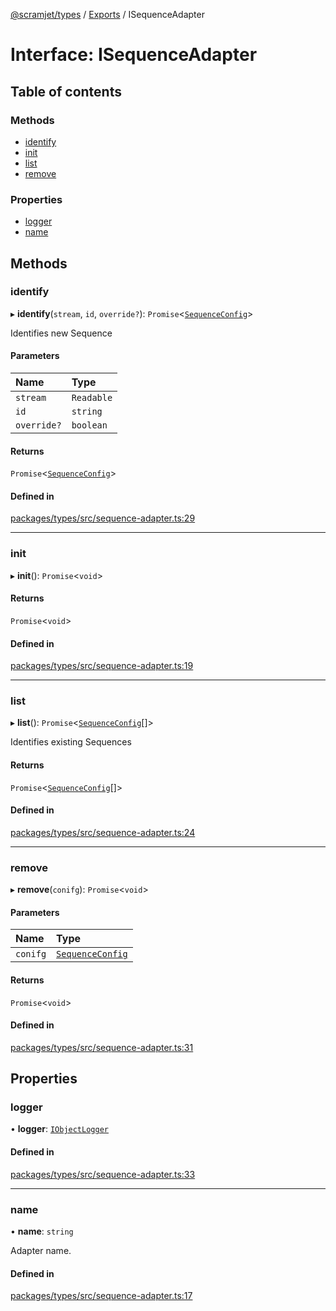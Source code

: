 [@scramjet/types](../README.md) / [Exports](../modules.md) / ISequenceAdapter

# Interface: ISequenceAdapter

## Table of contents

### Methods

- [identify](ISequenceAdapter.md#identify)
- [init](ISequenceAdapter.md#init)
- [list](ISequenceAdapter.md#list)
- [remove](ISequenceAdapter.md#remove)

### Properties

- [logger](ISequenceAdapter.md#logger)
- [name](ISequenceAdapter.md#name)

## Methods

### identify

▸ **identify**(`stream`, `id`, `override?`): `Promise`<[`SequenceConfig`](../modules.md#sequenceconfig)\>

Identifies new Sequence

#### Parameters

| Name | Type |
| :------ | :------ |
| `stream` | `Readable` |
| `id` | `string` |
| `override?` | `boolean` |

#### Returns

`Promise`<[`SequenceConfig`](../modules.md#sequenceconfig)\>

#### Defined in

[packages/types/src/sequence-adapter.ts:29](https://github.com/scramjetorg/transform-hub/blob/HEAD/packages/types/src/sequence-adapter.ts#L29)

___

### init

▸ **init**(): `Promise`<`void`\>

#### Returns

`Promise`<`void`\>

#### Defined in

[packages/types/src/sequence-adapter.ts:19](https://github.com/scramjetorg/transform-hub/blob/HEAD/packages/types/src/sequence-adapter.ts#L19)

___

### list

▸ **list**(): `Promise`<[`SequenceConfig`](../modules.md#sequenceconfig)[]\>

Identifies existing Sequences

#### Returns

`Promise`<[`SequenceConfig`](../modules.md#sequenceconfig)[]\>

#### Defined in

[packages/types/src/sequence-adapter.ts:24](https://github.com/scramjetorg/transform-hub/blob/HEAD/packages/types/src/sequence-adapter.ts#L24)

___

### remove

▸ **remove**(`conifg`): `Promise`<`void`\>

#### Parameters

| Name | Type |
| :------ | :------ |
| `conifg` | [`SequenceConfig`](../modules.md#sequenceconfig) |

#### Returns

`Promise`<`void`\>

#### Defined in

[packages/types/src/sequence-adapter.ts:31](https://github.com/scramjetorg/transform-hub/blob/HEAD/packages/types/src/sequence-adapter.ts#L31)

## Properties

### logger

• **logger**: [`IObjectLogger`](IObjectLogger.md)

#### Defined in

[packages/types/src/sequence-adapter.ts:33](https://github.com/scramjetorg/transform-hub/blob/HEAD/packages/types/src/sequence-adapter.ts#L33)

___

### name

• **name**: `string`

Adapter name.

#### Defined in

[packages/types/src/sequence-adapter.ts:17](https://github.com/scramjetorg/transform-hub/blob/HEAD/packages/types/src/sequence-adapter.ts#L17)
